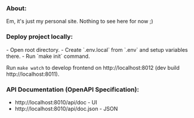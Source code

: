 <h3>About:</h3>
Em, it's just my personal site. Nothing to see here for now ;)<br />

<h3>Deploy project locally:</h3>
- Open root directory.
- Create `.env.local` from `.env` and setup variables there.
- Run `make init` command.

Run `make watch` to develop frontend on http://localhost:8012
(dev build http://localhost:8011).

<h3>API Documentation (OpenAPI Specification):</h3>

- http://localhost:8010/api/doc - UI 
- http://localhost:8010/api/doc.json - JSON
